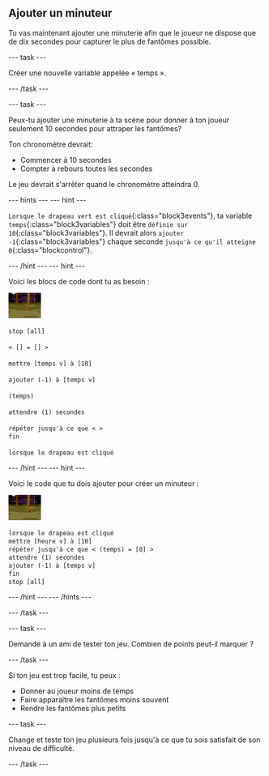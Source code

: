 ## Ajouter un minuteur

Tu vas maintenant ajouter une minuterie afin que le joueur ne dispose que de dix secondes pour capturer le plus de fantômes possible.

\--- task \---

Créer une nouvelle variable appelée « temps ».

\--- /task \---

\--- task \---

Peux-tu ajouter une minuterie à ta scène pour donner à ton joueur seulement 10 secondes pour attraper les fantômes?

Ton chronomètre devrait:

+ Commencer à 10 secondes
+ Compter à rebours toutes les secondes

Le jeu devrait s'arrêter quand le chronomètre atteindra 0.

\--- hints \--- \--- hint \---

`Lorsque le drapeau vert est cliqué`{:class="block3events"}, ta variable `temps`{:class="block3variables"} doit être `définie sur 10`{:class="block3variables"}. Il devrait alors `ajouter -1`{:class="block3variables"} chaque seconde `jusqu'à ce qu'il atteigne 0`{:class=”blockcontrol"}.

\--- /hint \--- \--- hint \---

Voici les blocs de code dont tu as besoin :

![ghost-sprite](images/ghost-backdrop.png)

```blocks3
stop [all]

< [] = [] >

mettre [temps v] à [10]

ajouter (-1) à [temps v]

(temps)

attendre (1) secondes

répéter jusqu'à ce que < >
fin

lorsque le drapeau est cliqué

```

\--- /hint \--- \--- hint \---

Voici le code que tu dois ajouter pour créer un minuteur :

![backdrop icon](images/ghost-backdrop.png)

```blocks3
lorsque le drapeau est cliqué
mettre [heure v] à [10]
répéter jusqu'à ce que < (temps) = [0] >
attendre (1) secondes
ajouter (-1) à [temps v]
fin
stop [all]
```

\--- /hint \--- \--- /hints \---

\--- /task \---

\--- task \---

Demande à un ami de tester ton jeu. Combien de points peut-il marquer ?

\--- /task \---

Si ton jeu est trop facile, tu peux :

+ Donner au joueur moins de temps
+ Faire apparaître les fantômes moins souvent
+ Rendre les fantômes plus petits

\--- task \---

Change et teste ton jeu plusieurs fois jusqu'à ce que tu sois satisfait de son niveau de difficulté.

\--- /task \---